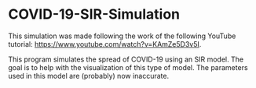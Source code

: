 # COVID-19-SIR-Simulation
This simulation was made following the work of the following YouTube tutorial: https://www.youtube.com/watch?v=KAmZe5D3v5I.

This program simulates the spread of COVID-19 using an SIR model. The goal is to help with the visualization of this type of model.
The parameters used in this model are (probably) now inaccurate.
